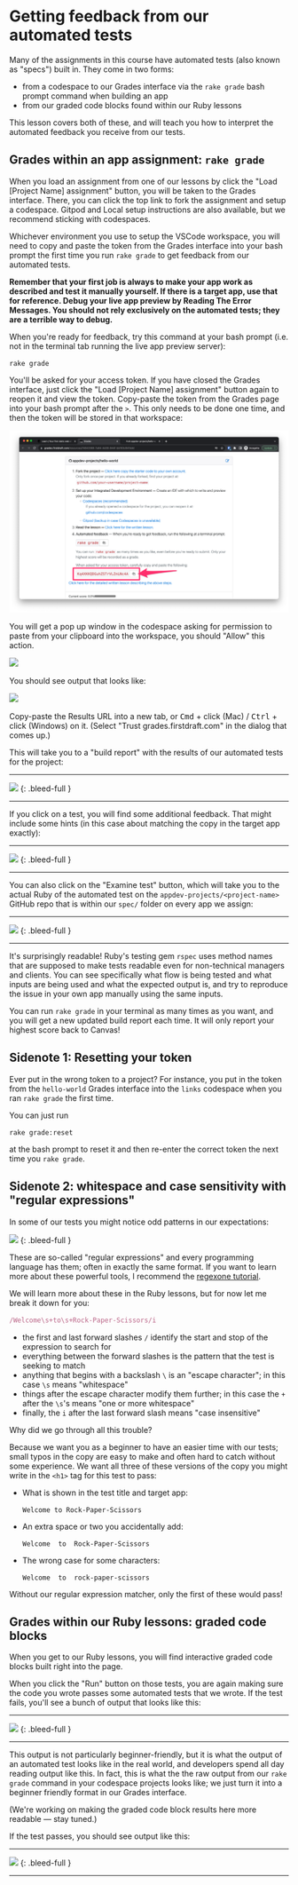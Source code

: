 # Getting feedback from our automated tests

Many of the assignments in this course have automated tests (also known as "specs") built in. They come in two forms:

- from a codespace to our Grades interface via the `rake grade` bash prompt command when building an app
- from our graded code blocks found within our Ruby lessons

This lesson covers both of these, and will teach you how to interpret the automated feedback you receive from our tests.

## Grades within an app assignment: `rake grade`

When you load an assignment from one of our lessons by click the "Load [Project Name] assignment" button, you will be taken to the Grades interface. There, you can click the top link to fork the assignment and setup a codespace. Gitpod and Local setup instructions are also available, but we recommend sticking with codespaces.

Whichever environment you use to setup the VSCode workspace, you will need to copy and paste the token from the Grades interface into your bash prompt the first time you run `rake grade` to get feedback from our automated tests.

**Remember that your first job is always to make your app work as described and test it manually yourself. If there is a target app, use that for reference. Debug your live app preview by Reading The Error Messages. You should not rely exclusively on the automated tests; they are a terrible way to debug.** 

When you're ready for feedback, try this command at your bash prompt (i.e. not in the terminal tab running the live app preview server):

```
rake grade
```

You'll be asked for your access token. If you have closed the Grades interface, just click the "Load [Project Name] assignment" button again to reopen it and view the token. Copy-paste the token from the Grades page into your bash prompt after the `>`. This only needs to be done one time, and then the token will be stored in that workspace:

![](/assets/copy-rake-grade-token.png)

You will get a pop up window in the codespace asking for permission to paste from your clipboard into the workspace, you should "Allow" this action.

<!-- ![](assets/grades-token-enter.png) -->
![](https://res.cloudinary.com/dmxgp9oq2/image/upload/v1686008287/grades-token-enter_wf7s8y.png)

You should see output that looks like:

<!-- ![](assets/grades-token-submission-url.png) -->
![](https://res.cloudinary.com/dmxgp9oq2/image/upload/v1686008310/grades-token-submission-url_lc4mpf.png)

Copy-paste the Results URL into a new tab, or <kbd>Cmd</kbd> + click (Mac) / <kbd>Ctrl</kbd> + click (Windows) on it. (Select "Trust grades.firstdraft.com" in the dialog that comes up.)

This will take you to a "build report" with the results of our automated tests for the project:

---

<!-- ![](/assets/rake-grade-build-report.png) -->
![](https://res.cloudinary.com/dmxgp9oq2/image/upload/v1689969155/rake-grade-build-report_dgbzj3.png)
{: .bleed-full }

---

If you click on a test, you will find some additional feedback. That might include some hints (in this case about matching the copy in the target app exactly):

---

<!-- ![](assets/rake-grade-results-details.png) -->
![](https://res.cloudinary.com/dmxgp9oq2/image/upload/v1689971541/rake-grade-results-details_ytfao4.png)
{: .bleed-full }

---

You can also click on the "Examine test" button, which will take you to the actual Ruby of the automated test on the `appdev-projects/<project-name>` GitHub repo that is within our `spec/` folder on every app we assign:

---

<!-- ![](assets/rake-grade-rspec-on-github.png) -->
![](https://res.cloudinary.com/dmxgp9oq2/image/upload/v1689970235/rake-grade-rspec-on-github_zja6vk.png)
{: .bleed-full }

---

It's surprisingly readable! Ruby's testing gem `rspec` uses method names that are supposed to make tests readable even for non-technical managers and clients. You can see specifically what flow is being tested and what inputs are being used and what the expected output is, and try to reproduce the issue in your own app manually using the same inputs.

You can run `rake grade` in your terminal as many times as you want, and you will get a new updated build report each time. It will only report your highest score back to Canvas!

## Sidenote 1: Resetting your token

Ever put in the wrong token to a project? For instance, you put in the token from the `hello-world` Grades interface into the `links` codespace when you ran `rake grade` the first time.

You can just run

```
rake grade:reset
```

at the bash prompt to reset it and then re-enter the correct token the next time you `rake grade`.

## Sidenote 2: whitespace and case sensitivity with "regular expressions"

In some of our tests you might notice odd patterns in our expectations:

<!-- ![](assets/rake-grade-whitespace-regex.png) -->
![](https://res.cloudinary.com/dmxgp9oq2/image/upload/v1689970373/rake-grade-whitespace-regex_n9ens3.png)
{: .bleed-full }

These are so-called "regular expressions" and every programming language has them; often in exactly the same format. If you want to learn more about these powerful tools, I recommend the [regexone tutorial](https://regexone.com/). 

We will learn more about these in the Ruby lessons, but for now let me break it down for you:

```ruby
/Welcome\s+to\s+Rock-Paper-Scissors/i
```

* the first and last forward slashes `/` identify the start and stop of the expression to search for
* everything between the forward slashes is the pattern that the test is seeking to match
* anything that begins with a backslash `\` is an "escape character"; in this case `\s` means "whitespace"
* things after the escape character modify them further; in this case the `+` after the `\s`'s means "one or more whitespace"
* finally, the `i` after the last forward slash means "case insensitive"

Why did we go through all this trouble?

Because we want you as a beginner to have an easier time with our tests; small typos in the copy are easy to make and often hard to catch without some experience. We want all three of these versions of the copy you might write in the `<h1>` tag for this test to pass:

- What is shown in the test title and target app:
    ```
    Welcome to Rock-Paper-Scissors
    ```
- An extra space or two you accidentally add:
    ```
    Welcome  to  Rock-Paper-Scissors
    ```
- The wrong case for some characters:
    ```
    Welcome  to  rock-paper-scissors
    ```

Without our regular expression matcher, only the first of these would pass!

## Grades within our Ruby lessons: graded code blocks

When you get to our Ruby lessons, you will find interactive graded code blocks built right into the page.

When you click the "Run" button on those tests, you are again making sure the code you wrote passes some automated tests that we wrote. If the test fails, you'll see a bunch of output that looks like this:

---

![](https://res.cloudinary.com/dmxgp9oq2/image/upload/v1687363037/graded-code-block-test-fails_efx6ga.png)
{: .bleed-full } 

---

This output is not particularly beginner-friendly, but it is what the output of an automated test looks like in the real world, and developers spend all day reading output like this. In fact, this is what the the raw output from our `rake grade` command in your codespace projects looks like; we just turn it into a beginner friendly format in our Grades interface. 

(We're working on making the graded code block results here more readable — stay tuned.)

If the test passes, you should see output like this:

---

![](https://res.cloudinary.com/dmxgp9oq2/image/upload/v1687363106/graded-code-block-test-passes_yyrzhe.png)
{: .bleed-full }

---
